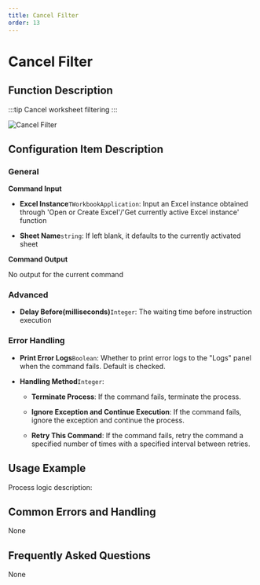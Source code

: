 ```yaml
---
title: Cancel Filter
order: 13
---
```


# Cancel Filter

## Function Description

:::tip 
Cancel worksheet filtering
:::

![Cancel Filter](../../../../assets/Cancel%20Filter_command.png)

## Configuration Item Description

### General

**Command Input**

- **Excel Instance**`TWorkbookApplication`: Input an Excel instance obtained through 'Open or Create Excel'/'Get currently active Excel instance' function

- **Sheet Name**`string`: If left blank, it defaults to the currently activated sheet


**Command Output**

No output for the current command

### Advanced

- **Delay Before(milliseconds)**`Integer`: The waiting time before instruction execution

### Error Handling

- **Print Error Logs**`Boolean`: Whether to print error logs to the "Logs" panel when the command fails. Default is checked. 

- **Handling Method**`Integer`:

    - **Terminate Process**: If the command fails, terminate the process.

    - **Ignore Exception and Continue Execution**: If the command fails, ignore the exception and continue the process.

    - **Retry This Command**: If the command fails, retry the command a specified number of times with a specified interval between retries.

## Usage Example

Process logic description:

## Common Errors and Handling

None

## Frequently Asked Questions

None

